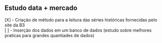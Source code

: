 Estudo data + mercado
--------------------------------------
[X] - Criação de método para a leitura das séries históricas fornecidas pelo site da B3\
[ ] - Inserção dos dados em um banco de dados (estudo sobre melhores praticas para grandes quantiades de dados)


